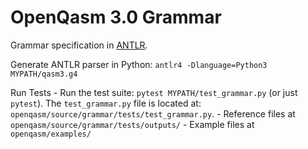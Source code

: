# OpenQasm 3.0 Grammar

Grammar specification in [ANTLR](https://www.antlr.org/).

Generate ANTLR parser in Python: `antlr4 -Dlanguage=Python3 MYPATH/qasm3.g4`

Run Tests
    - Run the test suite: `pytest MYPATH/test_grammar.py` (or just `pytest`). The `test_grammar.py`
    file is located at: `openqasm/source/grammar/tests/test_grammar.py`.
    - Reference files at `openqasm/source/grammar/tests/outputs/`
    - Example files at `openqasm/examples/`

